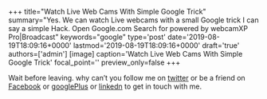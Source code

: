 +++
title="Watch Live Web Cams With Simple Google Trick"
summary="Yes. We can watch Live webcams with a small Google trick I can say a simple Hack. Open Google.com Search for powered by webcamXP Pro|Broadcast"
keywords="google"
type='post'
date='2019-08-19T18:09:16+0000'
lastmod='2019-08-19T18:09:16+0000'
draft='true'
authors=['admin']
[image]
caption='Watch Live Web Cams With Simple Google Trick'
focal_point=''
preview_only=false
+++










Wait before leaving.
why can’t you follow me on <a href="https://twitter.com/arungudelli" target="_blank">twitter</a> or be a friend on <a href="https://www.facebook.com/gudelliArun" target="_blank">Facebook</a> or <a href="https://plus.google.com/+ArunkumarGudelli" target="_blank">googlePlus</a> or <a href="https://www.linkedin.com/in/arungudelli/" target="_blank">linkedn</a> to get in touch with me.







